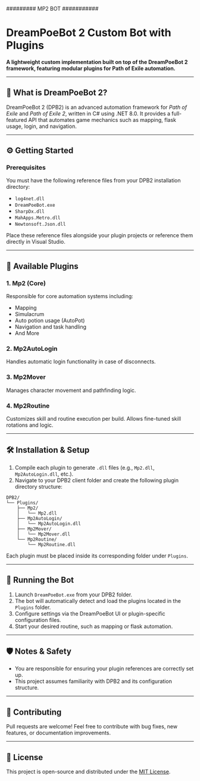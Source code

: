 ######### MP2 BOT ###########


# DreamPoeBot 2 Custom Bot with Plugins

**A lightweight custom implementation built on top of the DreamPoeBot 2 framework, featuring modular plugins for Path of Exile automation.**

---

## 📘 What is DreamPoeBot 2?

DreamPoeBot 2 (DPB2) is an advanced automation framework for *Path of Exile* and *Path of Exile 2*, written in C# using .NET 8.0. 
It provides a full-featured API that automates game mechanics such as mapping, flask usage, login, and navigation.

---

## ⚙️ Getting Started

### Prerequisites

You must have the following reference files from your DPB2 installation directory:

- `log4net.dll`
- `DreamPoeBot.exe`
- `SharpDx.dll`
- `MahApps.Metro.dll`
- `Newtonsoft.Json.dll`

Place these reference files alongside your plugin projects or reference them directly in Visual Studio.

---

## 🧩 Available Plugins

### 1. **Mp2 (Core)**
Responsible for core automation systems including:
- Mapping
- Simulacrum
- Auto potion usage (AutoPot)
- Navigation and task handling
- And More

### 2. **Mp2AutoLogin**
Handles automatic login functionality in case of disconnects.

### 3. **Mp2Mover**
Manages character movement and pathfinding logic.

### 4. **Mp2Routine**
Customizes skill and routine execution per build. Allows fine-tuned skill rotations and logic.

---

## 🛠️ Installation & Setup

1. Compile each plugin to generate `.dll` files (e.g., `Mp2.dll`, `Mp2AutoLogin.dll`, etc.).
2. Navigate to your DPB2 client folder and create the following plugin directory structure:

```
DPB2/
└── Plugins/
    ├── Mp2/
    │   └── Mp2.dll
    ├── Mp2AutoLogin/
    │   └── Mp2AutoLogin.dll
    ├── Mp2Mover/
    │   └── Mp2Mover.dll
    └── Mp2Routine/
        └── Mp2Routine.dll
```

Each plugin must be placed inside its corresponding folder under `Plugins`.

---

## 🚀 Running the Bot

1. Launch `DreamPoeBot.exe` from your DPB2 folder.
2. The bot will automatically detect and load the plugins located in the `Plugins` folder.
3. Configure settings via the DreamPoeBot UI or plugin-specific configuration files.
4. Start your desired routine, such as mapping or flask automation.

---

## 🛡️ Notes & Safety

- You are responsible for ensuring your plugin references are correctly set up.
- This project assumes familiarity with DPB2 and its configuration structure.

---

## 👥 Contributing

Pull requests are welcome! Feel free to contribute with bug fixes, new features, or documentation improvements.

---

## 📄 License

This project is open-source and distributed under the [MIT License](LICENSE).
